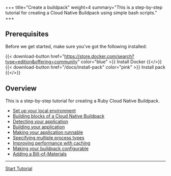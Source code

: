 +++
title="Create a buildpack"
weight=4
summary="This is a step-by-step tutorial for creating a Cloud Native Buildpack using simple bash scripts."
+++

## Prerequisites

Before we get started, make sure you've got the following installed: 

{{< download-button href="https://store.docker.com/search?type=edition&offering=community" color="blue" >}} Install Docker {{</>}}
{{< download-button href="/docs/install-pack" color="pink" >}} Install pack {{</>}}

## Overview

This is a step-by-step tutorial for creating a Ruby Cloud Native Buildpack.

- [Set up your local environment](/docs/buildpack-author-guide/create-buildpack/setup-local-environment)
- [Building blocks of a Cloud Native Buildpack](/docs/buildpack-author-guide/create-buildpack/building-blocks-cnb)
- [Detecting your application](/docs/buildpack-author-guide/create-buildpack/detection)
- [Building your application](/docs/buildpack-author-guide/create-buildpack/build-app)
- [Making your application runnable](/docs/buildpack-author-guide/create-buildpack/make-app-runnable)
- [Specifying multiple process types](/docs/buildpack-author-guide/create-buildpack/specify-multiple-process-types)
- [Improving performance with caching](/docs/buildpack-author-guide/create-buildpack/caching)
- [Making your buildpack configurable](/docs/buildpack-author-guide/create-buildpack/make-buildpack-configurable)
- [Adding a Bill-of-Materials](/docs/buildpack-author-guide/create-buildpack/adding-bill-of-materials)

---

<a href="/docs/buildpack-author-guide/create-buildpack/setup-local-environment" class="button bg-pink">Start Tutorial</a>